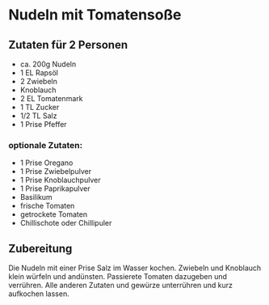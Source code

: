 # Nudeln mit Tomatensoße

## Zutaten für 2 Personen 

- ca. 200g Nudeln
- 1 EL Rapsöl
- 2 Zwiebeln
- Knoblauch
- 2 EL Tomatenmark
- 1 TL Zucker
- 1/2 TL Salz
- 1 Prise Pfeffer

### optionale Zutaten:
- 1 Prise Oregano
- 1 Prise Zwiebelpulver
- 1 Prise Knoblauchpulver
- 1 Prise Paprikapulver
- Basilikum
- frische Tomaten
- getrockete Tomaten
- Chillischote oder Chillipuler

## Zubereitung

Die Nudeln mit einer Prise Salz im Wasser kochen. 
Zwiebeln und Knoblauch klein würfeln und andünsten. 
Passierete Tomaten dazugeben und verrühren. 
Alle anderen Zutaten und gewürze unterrühren und kurz aufkochen lassen. 
